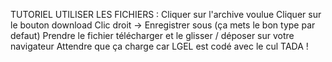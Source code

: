TUTORIEL UTILISER LES FICHIERS :
Cliquer sur l'archive voulue
Cliquer sur le bouton download
Clic droit -> Enregistrer sous (ça mets le bon type par defaut)
Prendre le fichier télécharger et le glisser / déposer sur votre navigateur
Attendre que ça charge car LGEL est codé avec le cul
TADA !
